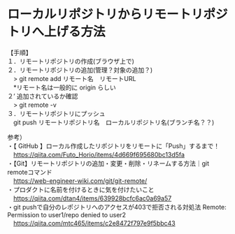 # ローカルリポジトリからリモートリポジトリへ上げる方法

【手順】  
１．リモートリポジトリの作成(ブラウザ上で)  
２．リモートリポジトリの追加(管理？対象の追加？)  
　> git remote add リモート名　リモートURL  
　*リモート名は一般的に origin らしい   
２’ 追加されているか確認  
　> git remote -v  
３．リモートリポジトリにプッシュ  
　git push リモートリポジトリ名　ローカルリポジトリ名(ブランチ名？？)  

参考）  
・【 GitHub 】ローカル作成したリポジトリをリモートに「Push」するまで！  
　https://qiita.com/Futo_Horio/items/4d669f695680bc13d5fa  
・【Git】リモートリポジトリの追加・変更・削除・リネームする方法｜git remoteコマンド  
　https://web-engineer-wiki.com/git/git-remote/  
・プロダクトに名前を付けるときに気を付けたいこと  
　https://qiita.com/dtan4/items/639928bcfc6ac0a69a57  
・git pushで自分のレポジトリへのアクセスが403で拒否される対処法 Remote: Permission to user1/repo denied to user2  
　https://qiita.com/mtc465/items/c2e8472f797e9f5bbc43  